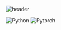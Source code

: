 ![header](https://capsule-render.vercel.app/api?type=Rect&color=auto&height=300&section=header&text=Blind%20T60%20Estimation&fontSize=70&textBg=true)

![Python](https://img.shields.io/badge/Python-3776AB?style=flat-square&logo=Python&logoColor=yellow)
![Pytorch](https://img.shields.io/badge/Pytorch-EE4C2C?style=flat-square&logo=Pytorch&logoColor=black)

